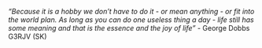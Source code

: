 
_“Because it is a hobby we don’t have to do it - or mean anything - or fit into the world plan. As long as you can do one useless thing a day - life still has some meaning and that is the essence and the joy of life”_ - George Dobbs G3RJV (SK)